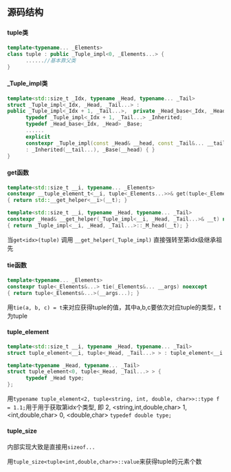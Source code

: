 ## 源码结构
### <tuple>
#### tuple类

```c++
template<typename... _Elements>
class tuple : public _Tuple_impl<0, _Elements...> {
      ......//基本靠父类
}
```

#### _Tuple_impl类

```c++
template<std::size_t _Idx, typename _Head, typename... _Tail>
struct _Tuple_impl<_Idx, _Head, _Tail...> : 
public _Tuple_impl<_Idx + 1, _Tail...>,  private _Head_base<_Idx, _Head>{
      typedef _Tuple_impl<_Idx + 1, _Tail...> _Inherited;
      typedef _Head_base<_Idx, _Head> _Base;
      ......
      explicit
      constexpr _Tuple_impl(const _Head& __head, const _Tail&... __tail)
      : _Inherited(__tail...), _Base(__head) { }
}
```

#### get函数

```c++
template<std::size_t __i, typename... _Elements>
constexpr __tuple_element_t<__i, tuple<_Elements...>>& get(tuple<_Elements...>& __t) noexcept
{ return std::__get_helper<__i>(__t); }
```
```c++
template<std::size_t __i, typename _Head, typename... _Tail>
constexpr _Head& __get_helper(_Tuple_impl<__i, _Head, _Tail...>& __t) noexcept
{ return _Tuple_impl<__i, _Head, _Tail...>::_M_head(__t); }
```

当`get<idx>(tuple)` 调用 `__get_helper(_Tuple_impl)` 直接强转至第idx级继承祖先

#### tie函数
```c++
template<typename... _Elements>
constexpr tuple<_Elements&...> tie(_Elements&... __args) noexcept
{ return tuple<_Elements&...>(__args...); }
```

用`tie(a, b, c) = t`来对应获得tuple的值，其中a,b,c要依次对应tuple的类型，t为tuple

#### tuple_element
```c++
template<std::size_t __i, typename _Head, typename... _Tail>
struct tuple_element<__i, tuple<_Head, _Tail...> > : tuple_element<__i - 1, tuple<_Tail...> > { };

template<typename _Head, typename... _Tail>
struct tuple_element<0, tuple<_Head, _Tail...> > {
      typedef _Head type;
};
```

用`typename tuple_element<2, tuple<string, int, double, char>>::type f = 1.1;`用于用于获取第idx个类型, 即
2, <string,int,double,char>
1, <int,double,char>
0, <double,char>   `typedef double type;`

#### tuple_size
内部实现大致是直接用`sizeof...`

用`tuple_size<tuple<int,double,char>>::value`来获得tuple的元素个数